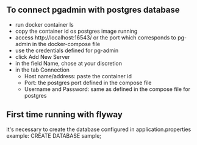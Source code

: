 ## To connect pgadmin with postgres database
- run docker container ls
- copy the container id os postgres image running
- access http://localhost:16543/ or the port which corresponds to pg-admin in the docker-compose file
- use the credentials defined for pg-admin
- click Add New Server
- in the field  Name, chose at your discretion
- in the tab Connection
  - Host name/address: paste the container id
  - Port: the postgres port defined in the compose file
  - Username and Password: same as defined in the compose file for postgres

## First time running with flyway
it's necessary to create the database configured in application.properties
  example: CREATE DATABASE sample;